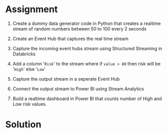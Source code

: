 # Assignment

1. Create a dummy data generator code in Python that creates a realtime stream of random numbers between 50 to 100 every 2 seconds 

2. Create an Event Hub that captures the real time stream 

3. Capture the incoming event hubs stream using Structured Streaming in Databricks 

4. Add a column '`Risk`' to the stream where if `value > 80` then risk will be '`High`' else '`Low`' 

5. Capture the output stream in a seperate Event Hub 

6. Connect the output stream to Power BI using Stream Analytics 

7. Build a realtime dashboard in Power BI that counts number of High and Low risk values.

# Solution

